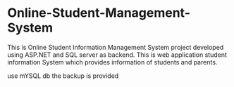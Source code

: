 # Online-Student-Management-System
This is Online Student Information Management System project developed using ASP.NET and SQL server as backend. This is web application  student information System which provides information of students and parents.

use mYSQL db the backup is provided

